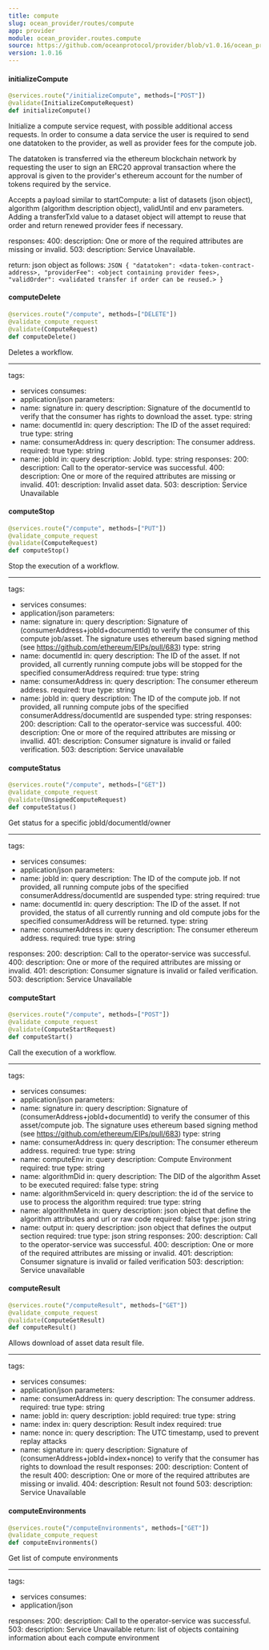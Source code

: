 ```yaml
---
title: compute
slug: ocean_provider/routes/compute
app: provider
module: ocean_provider.routes.compute
source: https://github.com/oceanprotocol/provider/blob/v1.0.16/ocean_provider/routes/compute.py
version: 1.0.16
---
```

#### initializeCompute

```python
@services.route("/initializeCompute", methods=["POST"])
@validate(InitializeComputeRequest)
def initializeCompute()
```

Initialize a compute service request, with possible additional access requests.
In order to consume a data service the user is required to send
one datatoken to the provider, as well as provider fees for the compute job.

The datatoken is transferred via the ethereum blockchain network
by requesting the user to sign an ERC20 approval transaction
where the approval is given to the provider's ethereum account for
the number of tokens required by the service.

Accepts a payload similar to startCompute: a list of datasets (json object),
algorithm (algorithm description object), validUntil and env parameters.
Adding a transferTxId value to a dataset object will attempt to reuse that order
and return renewed provider fees if necessary.

responses:
  400:
    description: One or more of the required attributes are missing or invalid.
  503:
    description: Service Unavailable.

return:
    json object as follows:
    ```JSON
    {
        "datatoken": <data-token-contract-address>,
        "providerFee": <object containing provider fees>,
        "validOrder": <validated transfer if order can be reused.>
    }
    ```

#### computeDelete

```python
@services.route("/compute", methods=["DELETE"])
@validate_compute_request
@validate(ComputeRequest)
def computeDelete()
```

Deletes a workflow.

---
tags:
  - services
consumes:
  - application/json
parameters:
  - name: signature
    in: query
    description: Signature of the documentId to verify that the consumer has rights to download the asset.
    type: string
  - name: documentId
    in: query
    description: The ID of the asset
    required: true
    type: string
  - name: consumerAddress
    in: query
    description: The consumer address.
    required: true
    type: string
  - name: jobId
    in: query
    description: JobId.
    type: string
responses:
  200:
    description: Call to the operator-service was successful.
  400:
    description: One or more of the required attributes are missing or invalid.
  401:
    description: Invalid asset data.
  503:
    description: Service Unavailable

#### computeStop

```python
@services.route("/compute", methods=["PUT"])
@validate_compute_request
@validate(ComputeRequest)
def computeStop()
```

Stop the execution of a workflow.

---
tags:
  - services
consumes:
  - application/json
parameters:
  - name: signature
    in: query
    description: Signature of (consumerAddress+jobId+documentId) to verify the consumer of
        this compute job/asset. The signature uses ethereum based signing method
        (see https://github.com/ethereum/EIPs/pull/683)
    type: string
  - name: documentId
    in: query
    description: The ID of the asset. If not provided, all currently running compute
        jobs will be stopped for the specified consumerAddress
    required: true
    type: string
  - name: consumerAddress
    in: query
    description: The consumer ethereum address.
    required: true
    type: string
  - name: jobId
    in: query
    description: The ID of the compute job. If not provided, all running compute jobs of
        the specified consumerAddress/documentId are suspended
    type: string
responses:
  200:
    description: Call to the operator-service was successful.
  400:
    description: One or more of the required attributes are missing or invallid.
  401:
    description: Consumer signature is invalid or failed verification.
  503:
    description: Service unavailable

#### computeStatus

```python
@services.route("/compute", methods=["GET"])
@validate_compute_request
@validate(UnsignedComputeRequest)
def computeStatus()
```

Get status for a specific jobId/documentId/owner

---
tags:
  - services
consumes:
  - application/json
parameters:
  - name: jobId
    in: query
    description: The ID of the compute job. If not provided, all running compute jobs of
        the specified consumerAddress/documentId are suspended
    type: string
    required: true
  - name: documentId
    in: query
    description: The ID of the asset. If not provided, the status of all
        currently running and old compute jobs for the specified consumerAddress will be returned.
    type: string
  - name: consumerAddress
    in: query
    description: The consumer ethereum address.
    required: true
    type: string

responses:
  200:
    description: Call to the operator-service was successful.
  400:
    description: One or more of the required attributes are missing or invalid.
  401:
    description: Consumer signature is invalid or failed verification.
  503:
    description: Service Unavailable

#### computeStart

```python
@services.route("/compute", methods=["POST"])
@validate_compute_request
@validate(ComputeStartRequest)
def computeStart()
```

Call the execution of a workflow.

---
tags:
  - services
consumes:
  - application/json
parameters:
  - name: signature
    in: query
    description: Signature of (consumerAddress+jobId+documentId) to verify the consumer of
        this asset/compute job. The signature uses ethereum based signing method
        (see https://github.com/ethereum/EIPs/pull/683)
    type: string
  - name: consumerAddress
    in: query
    description: The consumer ethereum address.
    required: true
    type: string
  - name: computeEnv
    in: query
    description: Compute Environment
    required: true
    type: string
  - name: algorithmDid
    in: query
    description: The DID of the algorithm Asset to be executed
    required: false
    type: string
  - name: algorithmServiceId
    in: query
    description: the id of the service to use to process the algorithm
    required: true
    type: string
  - name: algorithmMeta
    in: query
    description: json object that define the algorithm attributes and url or raw code
    required: false
    type: json string
  - name: output
    in: query
    description: json object that defines the output section
    required: true
    type: json string
responses:
  200:
    description: Call to the operator-service was successful.
  400:
    description: One or more of the required attributes are missing or invalid.
  401:
    description: Consumer signature is invalid or failed verification
  503:
    description: Service unavailable

#### computeResult

```python
@services.route("/computeResult", methods=["GET"])
@validate_compute_request
@validate(ComputeGetResult)
def computeResult()
```

Allows download of asset data result file.

---
tags:
  - services
consumes:
  - application/json
parameters:
  - name: consumerAddress
    in: query
    description: The consumer address.
    required: true
    type: string
  - name: jobId
    in: query
    description: jobId
    required: true
    type: string
  - name: index
    in: query
    description: Result index
    required: true
  - name: nonce
    in: query
    description: The UTC timestamp, used to prevent replay attacks
  - name: signature
    in: query
    description: Signature of (consumerAddress+jobId+index+nonce) to verify that the consumer has rights to download the result
responses:
  200:
    description: Content of the result
  400:
    description: One or more of the required attributes are missing or invalid.
  404:
    description: Result not found
  503:
    description: Service Unavailable

#### computeEnvironments

```python
@services.route("/computeEnvironments", methods=["GET"])
@validate_compute_request
def computeEnvironments()
```

Get list of compute environments

---
tags:
  - services
consumes:
  - application/json

responses:
  200:
    description: Call to the operator-service was successful.
  503:
    description: Service Unavailable
return: list of objects containing information about each compute environment

